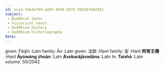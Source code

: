 ```yaml
---
id: uuid-7ab3ef94-ae67-4fe6-8275-5bd35fe84391
subject: 
 - Buddhist texts
 - historical texts
 - buddhism history
 - buddhism historiography
date: 
---
```


given: Fǎqīn :Latn
family: Ān :Latn
given: 法欽 :Hant
family: 安 :Hant
**阿育王傳** :Hant
**Āyùwáng zhuàn** :Latn
**Àxokarājāvadāna** :Latn
In: 
**Taishō** :Latn
volume: 50/2042